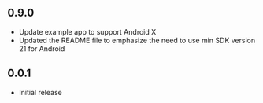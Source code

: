 ## 0.9.0
* Update example app to support Android X
* Updated the README file to emphasize the need to use min SDK version 21 for Android

## 0.0.1
* Initial release

